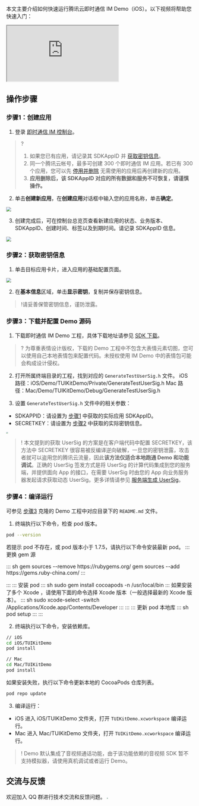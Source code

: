 本文主要介绍如何快速运行腾讯云即时通信 IM Demo（iOS）。以下视频将帮助您快速入门：
<div class="doc-video-mod"><iframe src="https://cloud.tencent.com/edu/learning/course-3130-56316"></iframe></div>

## 操作步骤
[](id:step1)
### 步骤1：创建应用
1. 登录 [即时通信 IM 控制台](https://console.cloud.tencent.com/im)。
   
> ?
> 1. 如果您已有应用，请记录其 SDKAppID 并 [获取密钥信息](#step2)。
> 2. 同一个腾讯云帐号，最多可创建 300 个即时通信 IM 应用。若已有 300 个应用，您可以先 [停用并删除](https://cloud.tencent.com/document/product/269/32578#.E5.81.9C.E7.94.A8.2F.E5.88.A0.E9.99.A4.E5.BA.94.E7.94.A8) 无需使用的应用后再创建新的应用。
> 3. **应用删除后，该 SDKAppID 对应的所有数据和服务不可恢复，请谨慎操作。**

2. 单击**创建新应用**，在**创建应用**对话框中输入您的应用名称，单击**确定**。
<img src="https://qcloudimg.tencent-cloud.cn/raw/febed2f15dee6ff09f066ba228c7fc27.png" style="zoom:80%;"/>
   
3. 创建完成后，可在控制台总览页查看新建应用的状态、业务版本、SDKAppID、创建时间、标签以及到期时间。请记录 SDKAppID 信息。
<img src="https://qcloudimg.tencent-cloud.cn/raw/853d2c3c0d5887dadc254eb0e03a215e.png" style="zoom:80%;"/>


[](id:step2)
### 步骤2：获取密钥信息
1. 单击目标应用卡片，进入应用的基础配置页面。
<img src="https://qcloudimg.tencent-cloud.cn/raw/e435332cda8d9ec7fea21bd95f7a0cba.png" style="zoom:80%;"/>

2. 在**基本信息**区域，单击**显示密钥**，复制并保存密钥信息。
>!请妥善保管密钥信息，谨防泄露。

[](id:step3)
### 步骤3：下载并配置 Demo 源码
1. 下载即时通信 IM Demo 工程，具体下载地址请参见 [SDK 下载](https://cloud.tencent.com/document/product/269/36887)。

> ? 为尊重表情设计版权，下载的 Demo 工程中不包含大表情元素切图，您可以使用自己本地表情包来配置代码。未授权使用 IM Demo 中的表情包可能会构成设计侵权。

2. 打开所属终端目录的工程，找到对应的 `GenerateTestUserSig.h` 文件。
 iOS 路径：iOS/Demo/TUIKitDemo/Private/GenerateTestUserSig.h
 Mac 路径：Mac/Demo/TUIKitDemo/Debug/GenerateTestUserSig.h

3. 设置 `GenerateTestUserSig.h` 文件中的相关参数：
 - SDKAPPID：请设置为 [步骤1](#step1) 中获取的实际应用 SDKAppID。
 - SECRETKEY：请设置为 [步骤2](#step2) 中获取的实际密钥信息。

  <img src="https://qcloudimg.tencent-cloud.cn/raw/addadc8b9b34c83794ad59034e3a7c23.png" style="zoom:30%;"/>

>! 本文提到的获取 UserSig 的方案是在客户端代码中配置 SECRETKEY，该方法中 SECRETKEY 很容易被反编译逆向破解，一旦您的密钥泄露，攻击者就可以盗用您的腾讯云流量，因此**该方法仅适合本地跑通 Demo 和功能调试**。正确的 UserSig 签发方式是将 UserSig 的计算代码集成到您的服务端，并提供面向 App 的接口，在需要 UserSig 时由您的 App 向业务服务器发起请求获取动态 UserSig。更多详情请参见 [服务端生成 UserSig](https://cloud.tencent.com/document/product/269/32688#GeneratingdynamicUserSig)。

[](id:step4)
### 步骤4：编译运行
可参见 [步骤3](#step3) 克隆的 Demo 工程中对应目录下的 `README.md` 文件。

1. 终端执行以下命令，检查 pod 版本。
```sh
pod --version
```
若提示 pod 不存在，或 pod 版本小于 1.7.5，请执行以下命令安装最新 pod。
<dx-tabs>
::: 更换 gem 源

<dx-codeblock>
:::  sh
gem sources --remove https://rubygems.org/
gem sources --add https://gems.ruby-china.com/
:::
</dx-codeblock>

:::
::: 安装 pod
<dx-codeblock>
:::  sh
sudo gem install cocoapods -n /usr/local/bin
:::
</dx-codeblock>
如果安装了多个 Xcode ，请使用下面的命令选择 Xcode 版本（一般选择最新的 Xcode 版本）。
<dx-codeblock>
:::  sh
sudo xcode-select -switch /Applications/Xcode.app/Contents/Developer
:::
</dx-codeblock>
:::
::: 更新 pod 本地库
<dx-codeblock>
:::  sh
pod setup
:::
</dx-codeblock>
:::
</dx-tabs>

2. 终端执行以下命令，安装依赖库。
```sh
// iOS
cd iOS/TUIKitDemo
pod install

// Mac
cd Mac/TUIKitDemo
pod install
```
如果安装失败，执行以下命令更新本地的 CocoaPods 仓库列表。
```bash
pod repo update
```


3. 编译运行：
 - iOS 进入 iOS/TUIKitDemo 文件夹，打开 `TUIKitDemo.xcworkspace` 编译运行。
 - Mac 进入 Mac/TUIKitDemo 文件夹，打开 `TUIKitDemo.xcworkspace` 编译运行。

> ! Demo 默认集成了音视频通话功能，由于该功能依赖的音视频 SDK 暂不支持模拟器，请使用真机调试或者运行 Demo。

## 交流与反馈
欢迎加入 QQ 群进行技术交流和反馈问题。
<img src="https://qcloudimg.tencent-cloud.cn/raw/e2050d5b5c894c7da725f8e25c5bfe82.jpg" style="zoom:20%;"/>
